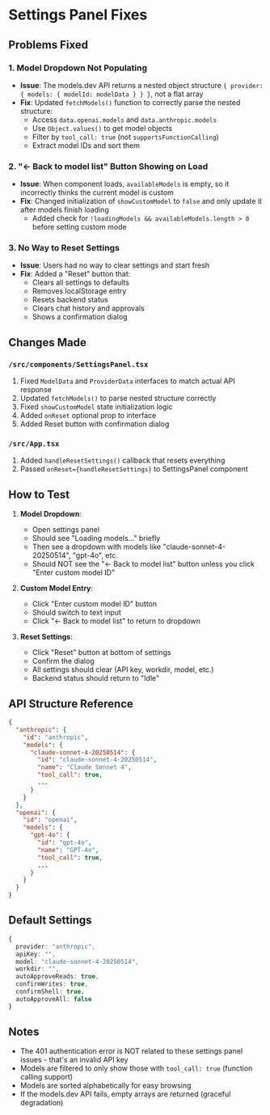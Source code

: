 # Settings Panel Fixes

## Problems Fixed

### 1. **Model Dropdown Not Populating**
- **Issue**: The models.dev API returns a nested object structure `{ provider: { models: { modelId: modelData } } }`, not a flat array
- **Fix**: Updated `fetchModels()` function to correctly parse the nested structure:
  - Access `data.openai.models` and `data.anthropic.models`
  - Use `Object.values()` to get model objects
  - Filter by `tool_call: true` (not `supportsFunctionCalling`)
  - Extract model IDs and sort them

### 2. **"← Back to model list" Button Showing on Load**
- **Issue**: When component loads, `availableModels` is empty, so it incorrectly thinks the current model is custom
- **Fix**: Changed initialization of `showCustomModel` to `false` and only update it after models finish loading
  - Added check for `!loadingModels && availableModels.length > 0` before setting custom mode

### 3. **No Way to Reset Settings**
- **Issue**: Users had no way to clear settings and start fresh
- **Fix**: Added a "Reset" button that:
  - Clears all settings to defaults
  - Removes localStorage entry
  - Resets backend status
  - Clears chat history and approvals
  - Shows a confirmation dialog

## Changes Made

### `/src/components/SettingsPanel.tsx`
1. Fixed `ModelData` and `ProviderData` interfaces to match actual API response
2. Updated `fetchModels()` to parse nested structure correctly
3. Fixed `showCustomModel` state initialization logic
4. Added `onReset` optional prop to interface
5. Added Reset button with confirmation dialog

### `/src/App.tsx`
1. Added `handleResetSettings()` callback that resets everything
2. Passed `onReset={handleResetSettings}` to SettingsPanel component

## How to Test

1. **Model Dropdown**:
   - Open settings panel
   - Should see "Loading models..." briefly
   - Then see a dropdown with models like "claude-sonnet-4-20250514", "gpt-4o", etc.
   - Should NOT see the "← Back to model list" button unless you click "Enter custom model ID"

2. **Custom Model Entry**:
   - Click "Enter custom model ID" button
   - Should switch to text input
   - Click "← Back to model list" to return to dropdown

3. **Reset Settings**:
   - Click "Reset" button at bottom of settings
   - Confirm the dialog
   - All settings should clear (API key, workdir, model, etc.)
   - Backend status should return to "Idle"

## API Structure Reference

```json
{
  "anthropic": {
    "id": "anthropic",
    "models": {
      "claude-sonnet-4-20250514": {
        "id": "claude-sonnet-4-20250514",
        "name": "Claude Sonnet 4",
        "tool_call": true,
        ...
      }
    }
  },
  "openai": {
    "id": "openai", 
    "models": {
      "gpt-4o": {
        "id": "gpt-4o",
        "name": "GPT-4o",
        "tool_call": true,
        ...
      }
    }
  }
}
```

## Default Settings

```typescript
{
  provider: "anthropic",
  apiKey: "",
  model: "claude-sonnet-4-20250514",
  workdir: "",
  autoApproveReads: true,
  confirmWrites: true,
  confirmShell: true,
  autoApproveAll: false
}
```

## Notes

- The 401 authentication error is NOT related to these settings panel issues - that's an invalid API key
- Models are filtered to only show those with `tool_call: true` (function calling support)
- Models are sorted alphabetically for easy browsing
- If the models.dev API fails, empty arrays are returned (graceful degradation)
